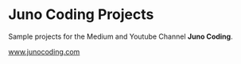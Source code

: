 # Juno Coding Projects
Sample projects for the Medium and Youtube Channel **Juno Coding**.

www.junocoding.com
